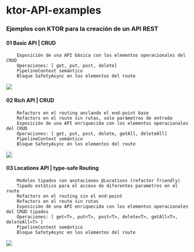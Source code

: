 # ktor-API-examples

### Ejemplos con KTOR para la creación de un API REST


#### 01 Basic API | CRUD 
```
    Exposición de una API básica con los elementos operacionales del CRUD
    Operaciones: [ get, put, post, delete]
    PipelineContext semántico
    Bloque SafetyAsync en los elementos del route
```
![](https://github.com/vicboma1/ktor-API-examples/blob/master/00-assets/01-basic-api.png)


#### 02 Rich API | CRUD
```
    Refactors en el routing anclando el end-point base
    Refactors en el route sin rutas, solo parámetros de entrada
    Exposición de una API enriquecida con los elementos operacionales del CRUD
    Operaciones: [ get, put, post, delete, getAll, deleteAll]
    PipelineContext semántico
    Bloque SafetyAsync en los elementos del route
```
![](https://github.com/vicboma1/ktor-API-examples/blob/master/00-assets/02-rich-api.png)


#### 03 Locations API | type-safe Routing
```
    Modelos tipados con anotaciones @Locations (refactor friendly)
    Tipado estático para el acceso de diferentes parametros en el route
    Refactors en el routing sin el end-point
    Refactors en el route sin rutas
    Exposición de una API enriquecida con los elementos operacionales del CRUD tipados
    Operaciones: [ get<T>, put<T>, post<T>, delete<T>, getAll<T>, deleteAll<T> ]
    PipelineContext semántico
    Bloque SafetyAsync en los elementos del route
```
![](https://github.com/vicboma1/ktor-API-examples/blob/master/00-assets/03-location-api.png)